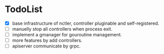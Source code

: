 # TodoList
- [X] base infrastructure of nctler, controller pluginable and self-registered.
- [ ] manuelly stop all controllers when process exit. 
- [ ] implement a gmanager for gouroutine management.
- [ ] more features by add controllers.
- [ ] apiserver communicate by grpc.